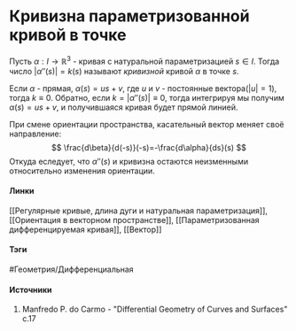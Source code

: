 # Кривизна параметризованной кривой в точке
Пусть $\alpha:I\rightarrow\mathbb{R}^{3}$ - кривая с натуральной параметризацией $s\in I$. Тогда число $|\alpha''(s)|=k(s)$ называют *кривизной* кривой $\alpha$ в точке $s$. 

Если $\alpha$ - прямая, $\alpha(s)=us+v$, где $u$ и $v$ - постоянные вектора($|u|=1$), тогда $k\equiv0$. Обратно, если $k=|\alpha''(s)|\equiv0$, тогда интегрируя мы получим $\alpha(s)=us+v$, и получившаяся кривая будет прямой линией.

При смене ориентации пространства, касательный вектор меняет своё направление:
$$
\frac{d\beta}{d(-s)}(-s)=-\frac{d\alpha}{ds}(s)
$$
Откуда еследует, что $\alpha''(s)$ и кривизна остаются неизменными относительно изменения ориентации.
#### Линки
 [[Регулярные кривые, длина дуги и натуральная параметризация]],
 [[Ориентация в векторном пространстве]],
 [[Параметризованная дифференцируемая кривая]],
 [[Вектор]]
 
#### Тэги 
 #Геометрия/Дифференциальная 
#### Источники
1. Manfredo P. do Carmo - "Differential Geometry of Curves and Surfaces" с.17